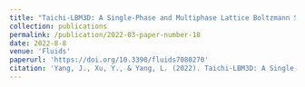 ```yaml
---
title: "Taichi-LBM3D: A Single-Phase and Multiphase Lattice Boltzmann Solver on Cross-Platform Multicore CPU/GPUs"
collection: publications
permalink: /publication/2022-03-paper-number-18
date: 2022-8-8
venue: 'Fluids'
paperurl: 'https://doi.org/10.3390/fluids7080270'
citation: 'Yang, J., Xu, Y., & Yang, L. (2022). Taichi-LBM3D: A Single-Phase and Multiphase Lattice Boltzmann Solver on Cross-Platform Multicore CPU/GPUs. Fluids, 7(8), 270.' 
---
```

